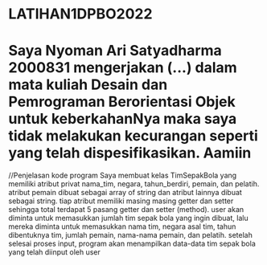 # LATIHAN1DPBO2022

# Saya Nyoman Ari Satyadharma 2000831 mengerjakan (...) dalam mata kuliah Desain dan Pemrograman Berorientasi Objek untuk keberkahanNya maka saya tidak melakukan kecurangan seperti yang telah dispesifikasikan. Aamiin

//Penjelasan kode program
Saya membuat kelas TimSepakBola yang memiliki atribut privat nama_tim, negara, tahun_berdiri, pemain, dan pelatih. atribut pemain dibuat sebagai array of string dan atribut lainnya dibuat sebagai string.
tiap atribut memiliki masing masing getter dan setter sehingga total terdapat 5 pasang getter dan setter (method).
user akan diminta untuk memasukkan jumlah tim sepak bola yang ingin dibuat, lalu mereka diminta untuk memasukkan nama tim, negara asal tim, tahun dibentuknya tim, jumlah pemain, nama-nama pemain, dan pelatih.
setelah selesai proses input, program akan menampilkan data-data tim sepak bola yang telah diinput oleh user
